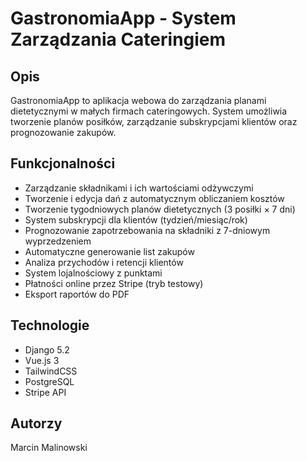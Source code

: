 # GastronomiaApp - System Zarządzania Cateringiem

## Opis
GastronomiaApp to aplikacja webowa do zarządzania planami dietetycznymi w małych firmach cateringowych. 
System umożliwia tworzenie planów posiłków, zarządzanie subskrypcjami klientów oraz prognozowanie zakupów.

## Funkcjonalności
- Zarządzanie składnikami i ich wartościami odżywczymi
- Tworzenie i edycja dań z automatycznym obliczaniem kosztów
- Tworzenie tygodniowych planów dietetycznych (3 posiłki × 7 dni)
- System subskrypcji dla klientów (tydzień/miesiąc/rok)
- Prognozowanie zapotrzebowania na składniki z 7-dniowym wyprzedzeniem
- Automatyczne generowanie list zakupów
- Analiza przychodów i retencji klientów
- System lojalnościowy z punktami
- Płatności online przez Stripe (tryb testowy)
- Eksport raportów do PDF

## Technologie
- Django 5.2
- Vue.js 3
- TailwindCSS
- PostgreSQL
- Stripe API

## Autorzy
Marcin Malinowski